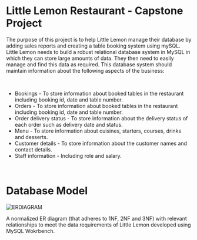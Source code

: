# Little Lemon Restaurant - Capstone Project

The purpose of this project is to help Little Lemon manage their database by adding sales reports and creating a table booking system using mySQL.
Little Lemon needs to build a robust relational database system in MySQL in which they can store large amounts of data. 
They then need to easily manage and find this data as required. This database system should maintain information about the following aspects of the business:  

<br/>

* Bookings - To store information about booked tables in the restaurant including booking id, date and table number.
* Orders - To store information about booked tables in the restaurant including booking id, date and table number.
* Order delivery status - To store information about the delivery status of each order such as delivery date and status.
* Menu - To store information about cuisines, starters, courses, drinks and desserts.
* Customer details - To store information about the customer names and contact details.
* Staff information - Including role and salary.

<br/>

# Database Model

![ERDIAGRAM](https://github.com/mmkon095/db-capstone-project/blob/main/LittleLemonDM.png)

A normalized ER diagram (that adheres to 1NF, 2NF and 3NF) with relevant relationships to meet the data requirements of Little Lemon developed using MySQL Wokrbench.










